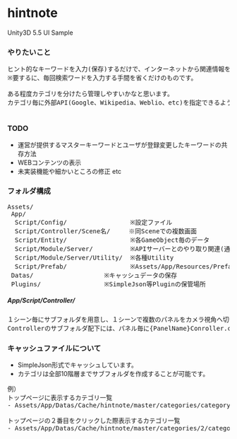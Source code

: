 # hintnote
Unity3D 5.5 UI Sample
<img src="http://i.imgur.com/0ARI6my.png" alt="" title=""><br>
<img src="http://i.imgur.com/L2vo5MY.png" alt="" title="">

### やりたいこと
<pre>
ヒント的なキーワードを入力(保存)するだけで、インターネットから関連情報を引っ張ってきます。
※要するに、毎回検索ワードを入力する手間を省くだけのものです。

ある程度カテゴリを分けたら管理しやすいかなと思います。
カテゴリ毎に外部API(Google、Wikipedia、Weblio、etc)を指定できるようにしたいと思います。

</pre>

### TODO
- 運営が提供するマスターキーワードとユーザが登録変更したキーワードの共存方法
- WEBコンテンツの表示
- 未実装機能や細かいところの修正 etc

### フォルダ構成
<pre>
Assets/
 App/
  Script/Config/                 ※設定ファイル
  Script/Controller/Scene名/     ※同Sceneでの複数画面
  Script/Entity/                 ※各GameObject毎のデータ
  Script/Module/Server/          ※APIサーバーとのやり取り関連(通信関連)
  Script/Module/Server/Utility/  ※各種Utility
  Script/Prefab/                 ※Assets/App/Resources/Prefabの制御Script
 Datas/                   ※キャッシュデータの保存
 Plugins/                 ※SimpleJson等Pluginの保管場所
</pre>

##### App/Script/Controller/
<pre>
１シーン毎にサブフォルダを用意し、１シーンで複数のパネルをカメラ視角へ切替することで画面の切替をおこなっています。
Controllerのサブフォルダ配下には、パネル毎に{PanelName}Conroller.csを用意しています。
</pre>

### キャッシュファイルについて
- SimpleJson形式でキャッシュしています。
- カテゴリは全部10階層までサブフォルダを作成することが可能です。


<pre>
例）
トップページに表示するカテゴリ一覧
- Assets/App/Datas/Cache/hintnote/master/categories/category.txt

トップページの２番目をクリックした際表示するカテゴリ一覧
- Assets/App/Datas/Cache/hintnote/master/categories/2/category.txt
</pre>
